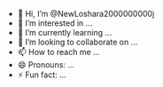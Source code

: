 - 👋 Hi, I’m @NewLoshara2000000000j
- 👀 I’m interested in ...
- 🌱 I’m currently learning ...
- 💞️ I’m looking to collaborate on ...
- 📫 How to reach me ...
- 😄 Pronouns: ...
- ⚡ Fun fact: ...

<!---
NewLoshara2000000000j/NewLoshara2000000000j is a ✨ special ✨ repository because its `README.md` (this file) appears on your GitHub profile.
You can click the Preview link to take a look at your changes.
--->
